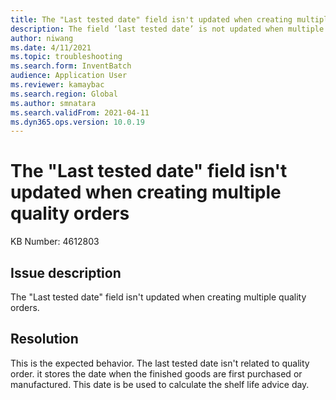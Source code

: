 ```yaml
---
title: The "Last tested date" field isn't updated when creating multiple quality orders
description: The field ‘last tested date’ is not updated when multiple quality order is created. 
author: niwang
ms.date: 4/11/2021
ms.topic: troubleshooting
ms.search.form: InventBatch
audience: Application User
ms.reviewer: kamaybac
ms.search.region: Global
ms.author: smnatara
ms.search.validFrom: 2021-04-11
ms.dyn365.ops.version: 10.0.19
---
```


# The "Last tested date" field isn't updated when creating multiple quality orders

KB Number: 4612803

## Issue description

The "Last tested date" field isn't updated when creating multiple quality orders. 

## Resolution

This is the expected behavior. The last tested date isn't related to quality order. it stores the date when the finished goods are first purchased or manufactured. This date is be used to calculate the shelf life advice day. <!--KFM: What is a "shelf life advice day"? -->
